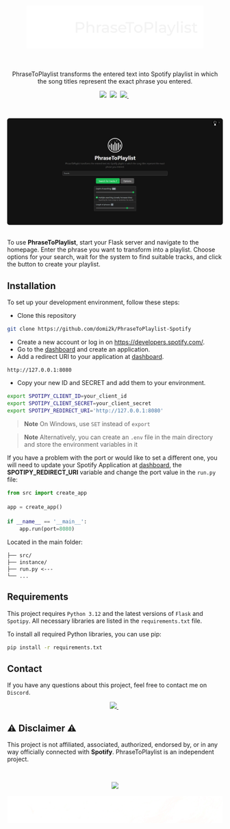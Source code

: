 <br/>

<h3 align="center">
  <picture>
    <source media="(prefers-color-scheme: dark)" srcset="https://github.com/domi2k/PhraseToPlaylist-Spotify/blob/main/assets/logo_light.png" height="100">
    <source media="(prefers-color-scheme: light)" srcset="https://github.com/domi2k/PhraseToPlaylist-Spotify/blob/main/assets/logo_dark.png" height="100">
    <img alt="PhraseToPlaylist" src="https://github.com/domi2k/PhraseToPlaylist-Spotify/blob/main/assets/logo_light.png" height="100">
  </picture>
</h3>

<br/>

<p align="center">
	PhraseToPlaylist transforms the entered text into Spotify playlist in which the song titles represent the exact phrase you entered.
</p>

<p align="center">
  <a href="https://github.com/domi2k/PhraseToPlaylist-Spotify/stargazers"><img src="https://img.shields.io/github/stars/domi2k/PhraseToPlaylist-Spotify?colorA=363a4f&colorB=ffffff&style=for-the-badge"></a>&nbsp;
  <a href="https://github.com/domi2k/PhraseToPlaylist-Spotify/issues"><img src="https://img.shields.io/github/issues/domi2k/PhraseToPlaylist-Spotify?colorA=363a4f&colorB=ffffff&style=for-the-badge"></a>&nbsp;
  <a href="https://discordapp.com/users/329876941631127554"><picture>
    <source media="(prefers-color-scheme: dark)" srcset="https://img.shields.io/badge/-Discord-FFFFFF?style=for-the-badge&logo=Discord&logoColor=black">
    <source media="(prefers-color-scheme: light)" srcset="https://img.shields.io/badge/-Discord-000000?style=for-the-badge&logo=Discord&logoColor=white">
    <img src="https://img.shields.io/badge/-Discord-FFFFFF?style=for-the-badge&logo=Discord&logoColor=black"/>
  </picture></a>&nbsp;
</p>

<br/>

![Website Preview](https://github.com/domi2k/PhraseToPlaylist-Spotify/blob/main/assets/preview.png)

##

To use **PhraseToPlaylist**, start your Flask server and navigate to the homepage. Enter the phrase you want to transform into a playlist. Choose options for your search, wait for the system to find suitable tracks, and click the button to create your playlist.

## Installation

To set up your development environment, follow these steps:
- Clone this repository
```bash
git clone https://github.com/domi2k/PhraseToPlaylist-Spotify
```
- Create a new account or log in on https://developers.spotify.com/.
- Go to the [dashboard](https://developer.spotify.com/dashboard) and create an application.
- Add a redirect URI to your application at [dashboard](https://developer.spotify.com/dashboard).
```
http://127.0.0.1:8080
```
- Copy your new ID and SECRET and add them to your environment.
``` bash
export SPOTIPY_CLIENT_ID=your_client_id
export SPOTIPY_CLIENT_SECRET=your_client_secret
export SPOTIPY_REDIRECT_URI='http://127.0.0.1:8080'
```
> **Note**
> On Windows, use `SET` instead of `export`

> **Note**
> Alternatively, you can create an `.env` file in the main directory and store the environment variables in it

If you have a problem with the port or would like to set a different one, you will need to update your Spotify Application at [dashboard](https://developer.spotify.com/dashboard), the **SPOTIPY_REDIRECT_URI** variable and change the port value in the `run.py` file:
```py
from src import create_app

app = create_app()

if __name__ == '__main__':
    app.run(port=8080)
```
Located in the main folder:
```
├── src/
├── instance/
├── run.py <---
└── ...
```

## Requirements

This project requires `Python 3.12` and the latest versions of `Flask` and `Spotipy`. All necessary libraries are listed in the `requirements.txt` file.

To install all required Python libraries, you can use pip:

```bash
pip install -r requirements.txt
```

## Contact

If you have any questions about this project, feel free to contact me on `Discord`.

<p align="center">
  <a href="https://discordapp.com/users/329876941631127554"><picture>
    <source media="(prefers-color-scheme: dark)" srcset="https://img.shields.io/badge/-Discord-FFFFFF?style=for-the-badge&logo=Discord&logoColor=black">
    <source media="(prefers-color-scheme: light)" srcset="https://img.shields.io/badge/-Discord-000000?style=for-the-badge&logo=Discord&logoColor=white">
    <img src="https://img.shields.io/badge/-Discord-FFFFFF?style=for-the-badge&logo=Discord&logoColor=black"/>
  </picture></a>&nbsp;
</p>

## ⚠︎ Disclaimer ⚠︎

This project is not affiliated, associated, authorized, endorsed by, or in any way officially connected with **Spotify**. PhraseToPlaylist is an independent project.


&nbsp;

<p align="center">
  <a href="https://github.com/domi2k/PhraseToPlaylist-Spotify/blob/main/LICENSE">
    <img src="https://img.shields.io/static/v1.svg?style=for-the-badge&label=License&message=GPL-3.0&colorA=363a4f&colorB=ffffff"/>
  </a>
</p>
<p align="center">
  <picture>
    <source media="(prefers-color-scheme: dark)" srcset="https://github.com/domi2k/PhraseToPlaylist-Spotify/blob/main/assets/footer_light.png">
    <source media="(prefers-color-scheme: light)" srcset="https://github.com/domi2k/PhraseToPlaylist-Spotify/blob/main/assets/footer_dark.png">
    <img alt="Footer" src="https://github.com/domi2k/PhraseToPlaylist-Spotify/blob/main/assets/footer_light.png">
  </picture>
</p>